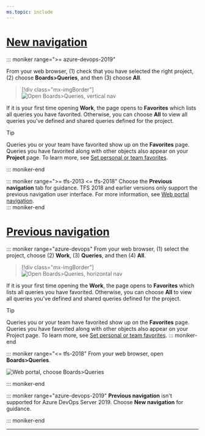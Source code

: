 ```yaml
---
ms.topic: include
---
```



# [New navigation](#tab/new-nav)

::: moniker range=">= azure-devops-2019"

From your web browser, (1) check that you have selected the right project, (2) choose **Boards>Queries**, and then (3) choose **All**. 
 
> [!div class="mx-imgBorder"]  
> ![Open Boards>Queries, vertical nav](/azure/devops/boards/queries/_img/view-run-queries/open-queries-vert.png) 

If it is your first time opening **Work**, the page opens to **Favorites** which lists all queries you have favorited. Otherwise, you can choose **All** to view all queries you've defined and shared queries defined for the project.  

> [!TIP]    
> Queries you or your team have favorited show up on the **Favorites** page. Queries you have favorited along with other objects also appear on your **Project** page. To learn more, see [Set personal or team favorites](/azure/devops/project/navigation/set-favorites). 

::: moniker-end

::: moniker range=">= tfs-2013 <= tfs-2018"
Choose the **Previous navigation** tab for guidance. TFS 2018 and earlier versions only support the previous navigation user interface. For more information, see [Web portal navigation](/azure/devops/project/navigation/index).  
::: moniker-end

# [Previous navigation](#tab/previous-nav)

::: moniker range="azure-devops"
From your web browser, (1) select the project, choose (2) **Work**, (3) **Queries**, and then (4) **All**.

> [!div class="mx-imgBorder"]  
> ![Open Boards>Queries, horizontal nav](/azure/devops/boards/queries/_img/view-run-queries/open-queries-hor.png)  

If it is your first time opening the **Work**, the page opens to **Favorites** which lists all queries you have favorited. Otherwise, you can choose **All** to view all queries you've defined and shared queries defined for the project.  

> [!TIP]    
> Queries you or your team have favorited show up on the **Favorites** page. Queries you have favorited along with other objects also appear on your Project page. To learn more, see [Set personal or team favorites](/azure/devops/project/navigation/set-favorites). 
::: moniker-end

::: moniker range="<= tfs-2018"
From your web browser, open **Boards>Queries**. 

![Web portal, choose Boards>Queries](/azure/devops/boards/queries/_img/view-run-queries/open-hub-page.png) 

::: moniker-end

::: moniker range="azure-devops-2019"
**Previous navigation** isn't supported for Azure DevOps Server 2019. Choose **New navigation** for guidance.

::: moniker-end

---